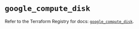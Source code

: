 # `google_compute_disk`

Refer to the Terraform Registry for docs: [`google_compute_disk`](https://registry.terraform.io/providers/hashicorp/google-beta/5.36.0/docs/resources/google_compute_disk).
